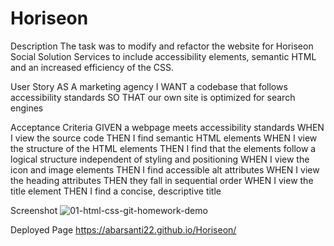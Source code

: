 # Horiseon

Description
The task was to modify and refactor the website for Horiseon Social Solution Services to include accessibility elements, semantic HTML and an increased efficiency of the CSS.

User Story
AS A marketing agency
I WANT a codebase that follows accessibility standards
SO THAT our own site is optimized for search engines

Acceptance Criteria
GIVEN a webpage meets accessibility standards
WHEN I view the source code
THEN I find semantic HTML elements
WHEN I view the structure of the HTML elements
THEN I find that the elements follow a logical structure independent of styling and positioning
WHEN I view the icon and image elements
THEN I find accessible alt attributes
WHEN I view the heading attributes
THEN they fall in sequential order
WHEN I view the title element
THEN I find a concise, descriptive title

Screenshot
![01-html-css-git-homework-demo](https://github.com/Abarsanti22/Horiseon/assets/138410240/b737175b-4e98-465f-8245-1ae2b353762d)

Deployed Page
https://abarsanti22.github.io/Horiseon/
